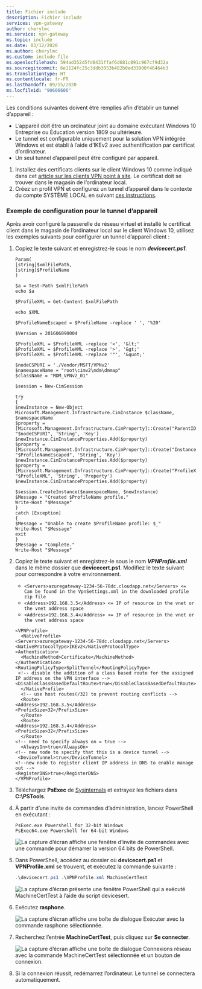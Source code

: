 ```yaml
---
title: Fichier include
description: Fichier include
services: vpn-gateway
author: cherylmc
ms.service: vpn-gateway
ms.topic: include
ms.date: 03/12/2020
ms.author: cherylmc
ms.custom: include file
ms.openlocfilehash: 594ad352d5fd8431ffaf6d681c891c967cf9d32a
ms.sourcegitcommit: 6e1124fc25c3ddb3053b482b0ed33900f46464b3
ms.translationtype: HT
ms.contentlocale: fr-FR
ms.lasthandoff: 09/15/2020
ms.locfileid: "90606606"
---
```

Les conditions suivantes doivent être remplies afin d’établir un tunnel d’appareil :

* L’appareil doit être un ordinateur joint au domaine exécutant Windows 10 Entreprise ou Éducation version 1809 ou ultérieure.
* Le tunnel est configurable uniquement pour la solution VPN intégrée Windows et est établi à l’aide d’IKEv2 avec authentification par certificat d’ordinateur.
* Un seul tunnel d’appareil peut être configuré par appareil.

1. Installez des certificats clients sur le client Windows 10 comme indiqué dans cet [article sur les clients VPN point à site](../articles/vpn-gateway/point-to-site-how-to-vpn-client-install-azure-cert.md). Le certificat doit se trouver dans le magasin de l’ordinateur local.
1. Créez un profil VPN et configurez un tunnel d’appareil dans le contexte du compte SYSTÈME LOCAL en suivant [ces instructions](https://docs.microsoft.com/windows-server/remote/remote-access/vpn/vpn-device-tunnel-config#vpn-device-tunnel-configuration).

### <a name="configuration-example-for-device-tunnel"></a>Exemple de configuration pour le tunnel d’appareil

Après avoir configuré la passerelle de réseau virtuel et installé le certificat client dans le magasin de l’ordinateur local sur le client Windows 10, utilisez les exemples suivants pour configurer un tunnel d’appareil client :

1. Copiez le texte suivant et enregistrez-le sous le nom ***devicecert.ps1***.

   ```
   Param(
   [string]$xmlFilePath,
   [string]$ProfileName
   )

   $a = Test-Path $xmlFilePath
   echo $a

   $ProfileXML = Get-Content $xmlFilePath

   echo $XML

   $ProfileNameEscaped = $ProfileName -replace ' ', '%20'

   $Version = 201606090004

   $ProfileXML = $ProfileXML -replace '<', '&lt;'
   $ProfileXML = $ProfileXML -replace '>', '&gt;'
   $ProfileXML = $ProfileXML -replace '"', '&quot;'

   $nodeCSPURI = './Vendor/MSFT/VPNv2'
   $namespaceName = "root\cimv2\mdm\dmmap"
   $className = "MDM_VPNv2_01"

   $session = New-CimSession

   try
   {
   $newInstance = New-Object Microsoft.Management.Infrastructure.CimInstance $className, $namespaceName
   $property = [Microsoft.Management.Infrastructure.CimProperty]::Create("ParentID", "$nodeCSPURI", 'String', 'Key')
   $newInstance.CimInstanceProperties.Add($property)
   $property = [Microsoft.Management.Infrastructure.CimProperty]::Create("InstanceID", "$ProfileNameEscaped", 'String', 'Key')
   $newInstance.CimInstanceProperties.Add($property)
   $property = [Microsoft.Management.Infrastructure.CimProperty]::Create("ProfileXML", "$ProfileXML", 'String', 'Property')
   $newInstance.CimInstanceProperties.Add($property)

   $session.CreateInstance($namespaceName, $newInstance)
   $Message = "Created $ProfileName profile."
   Write-Host "$Message"
   }
   catch [Exception]
   {
   $Message = "Unable to create $ProfileName profile: $_"
   Write-Host "$Message"
   exit
   }
   $Message = "Complete."
   Write-Host "$Message"
   ```
1. Copiez le texte suivant et enregistrez-le sous le nom ***VPNProfile.xml*** dans le même dossier que **devicecert.ps1**. Modifiez le texte suivant pour correspondre à votre environnement.

   * `<Servers>azuregateway-1234-56-78dc.cloudapp.net</Servers> <= Can be found in the VpnSettings.xml in the downloaded profile zip file`
   * `<Address>192.168.3.5</Address> <= IP of resource in the vnet or the vnet address space`
   * `<Address>192.168.3.4</Address> <= IP of resource in the vnet or the vnet address space`

   ```
   <VPNProfile>  
     <NativeProfile>  
   <Servers>azuregateway-1234-56-78dc.cloudapp.net</Servers>  
   <NativeProtocolType>IKEv2</NativeProtocolType>  
   <Authentication>  
     <MachineMethod>Certificate</MachineMethod>  
   </Authentication>  
   <RoutingPolicyType>SplitTunnel</RoutingPolicyType>  
    <!-- disable the addition of a class based route for the assigned IP address on the VPN interface -->
   <DisableClassBasedDefaultRoute>true</DisableClassBasedDefaultRoute>  
     </NativeProfile> 
     <!-- use host routes(/32) to prevent routing conflicts -->  
     <Route>  
   <Address>192.168.3.5</Address>  
   <PrefixSize>32</PrefixSize>  
     </Route>  
     <Route>  
   <Address>192.168.3.4</Address>  
   <PrefixSize>32</PrefixSize>  
     </Route>  
   <!-- need to specify always on = true --> 
     <AlwaysOn>true</AlwaysOn> 
   <!-- new node to specify that this is a device tunnel -->  
    <DeviceTunnel>true</DeviceTunnel>
   <!--new node to register client IP address in DNS to enable manage out -->
   <RegisterDNS>true</RegisterDNS>
   </VPNProfile>
   ```
1. Téléchargez **PsExec** de [Sysinternals](https://docs.microsoft.com/sysinternals/downloads/psexec) et extrayez les fichiers dans **C:\PSTools**.
1. À partir d’une invite de commandes d’administration, lancez PowerShell en exécutant :

   ```
   PsExec.exe Powershell for 32-bit Windows
   PsExec64.exe Powershell for 64-bit Windows
   ```

   ![La capture d’écran affiche une fenêtre d’invite de commandes avec une commande pour démarrer la version 64 bits de PowerShell.](./media/vpn-gateway-vwan-always-on-device/powershell.png)
1. Dans PowerShell, accédez au dossier où **devicecert.ps1** et **VPNProfile.xml** se trouvent, et exécutez la commande suivante :

   ```powershell
   .\devicecert.ps1 .\VPNProfile.xml MachineCertTest
   ```
   
   ![La capture d’écran présente une fenêtre PowerShell qui a exécuté MachineCertTest à l’aide du script devicesert.](./media/vpn-gateway-vwan-always-on-device/machinecerttest.png)
1. Exécutez **rasphone**.

   ![La capture d’écran affiche une boîte de dialogue Exécuter avec la commande rasphone sélectionnée.](./media/vpn-gateway-vwan-always-on-device/rasphone.png)
1. Recherchez l’entrée **MachineCertTest**, puis cliquez sur **Se connecter**.

   ![La capture d’écran affiche une boîte de dialogue Connexions réseau avec la commande MachineCertTest sélectionnée et un bouton de connexion.](./media/vpn-gateway-vwan-always-on-device/connect.png)
1. Si la connexion réussit, redémarrez l’ordinateur. Le tunnel se connectera automatiquement.
